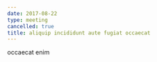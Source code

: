 ```yaml
---
date: 2017-08-22
type: meeting
cancelled: true
title: aliquip incididunt aute fugiat occaecat
---
```

occaecat enim